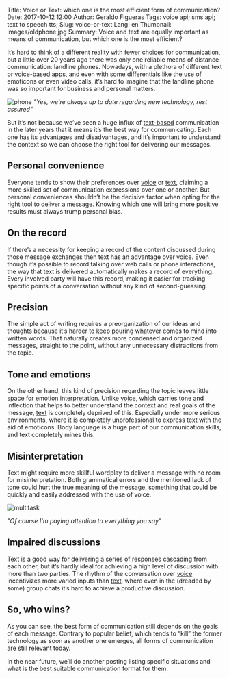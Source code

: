 Title: Voice or Text: which one is the most efficient form of communication?
Date: 2017-10-12 12:00
Author: Geraldo Figueras
Tags: voice api; sms api; text to speech tts;
Slug: voice-or-text
Lang: en
Thumbnail: images/oldphone.jpg
Summary: Voice and text are equally important as means of communication, but which one is the most efficient?


It’s hard to think of a different reality with fewer choices for communication, but a little over 20 years ago there was only one reliable means of distance communication: landline phones. Nowadays, with a plethora of different text or voice-based apps, and even with some differentials like the use of emoticons or even video calls, it’s hard to imagine that the landline phone was so important for business and personal matters.

![phone](/images/oldphone.jpg)
_"Yes, we're always up to date regarding new technology, rest assured"_ 

But it’s not because we’ve seen a huge influx of [text-based](https://www.xoxzo.com/en/about/sms-api/) communication in the later years that it means it’s the best way for communicating. Each one has its advantages and disadvantages, and it’s important to understand the context so we can choose the right tool for delivering our messages.

## Personal convenience
Everyone tends to show their preferences over [voice](https://www.xoxzo.com/en/about/voice-api/) or [text](https://www.xoxzo.com/en/about/sms-api/), claiming a more skilled set of communication expressions over one or another. But personal conveniences shouldn’t be the decisive factor when opting for the right tool to deliver a message. Knowing which one will bring more positive results must always trump personal bias.

## On the record
 
If there’s a necessity for keeping a record of the content discussed during those message exchanges then text has an advantage over voice. Even though it’s possible to record talking over web calls or phone interactions, the way that text is delivered automatically makes a record of everything. Every involved party will have this record, making it easier for tracking specific points of a conversation without any kind of second-guessing.
 
## Precision
 
The simple act of writing requires a preorganization of our ideas and thoughts because it’s harder to keep pouring whatever comes to mind into written words. That naturally creates more condensed and organized messages, straight to the point, without any unnecessary distractions from the topic.
 
## Tone and emotions
 
On the other hand, this kind of precision regarding the topic leaves little space for emotion interpretation. Unlike [voice](https://www.xoxzo.com/en/about/voice-api/), which carries tone and inflection that helps to better understand the context and real goals of the message, [text](https://www.xoxzo.com/en/about/sms-api/) is completely deprived of this. Especially under more serious environments, where it is completely unprofessional to express text with the aid of emoticons. Body language is a huge part of our communication skills, and text completely mines this.
 
## Misinterpretation
 
Text might require more skillful wordplay to deliver a message with no room for misinterpretation. Both grammatical errors and the mentioned lack of tone could hurt the true meaning of the message, something that could be quickly and easily addressed with the use of voice.

![multitask](/images/multitaskingman.jpg)

_"Of course I'm paying attention to everything you say"_
 
## Impaired discussions
 
Text is a good way for delivering a series of responses cascading from each other, but it’s hardly ideal for achieving a high level of discussion with more than two parties. The rhythm of the conversation over [voice](https://www.xoxzo.com/en/about/voice-api/) incentivizes more varied inputs than [text](https://www.xoxzo.com/en/about/sms-api/), where even in the (dreaded by some) group chats it’s hard to achieve a productive discussion.

## So, who wins?

As you can see, the best form of communication still depends on the goals of each message. Contrary to popular belief, which tends to “kill” the former technology as soon as another one emerges, all forms of communication are still relevant today.
 
In the near future, we’ll do another posting listing specific situations and what is the best suitable communication format for them. 

